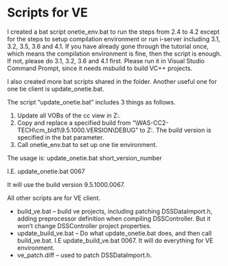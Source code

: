 # Scripts for VE

I created a bat script onetie_env.bat to run the steps from 2.4 to 4.2 except for the steps to setup compilation environment or run i-server including 3.1, 3.2, 3.5, 3.6 and 4.1. If you have already gone through the tutorial once, which means the compilation environment is fine, then the script is enough. If not, please do 3.1, 3.2, 3.6 and 4.1 first. Please run it in Visual Studio Command Prompt, since it needs msbuild to build VC++ projects.

I also created more bat scripts shared in the folder. Another useful one for one tie client is update_onetie.bat.


The script “update_onetie.bat” includes 3 things as follows.

1. Update all VOBs of the cc view in Z:\.
2. Copy and replace a specified build from “\\WAS-CC2-TECH\cm_bld1\9.5.1000.VERSION\DEBUG” to Z:\. The build version is specified in the bat parameter.
3. Call onetie_env.bat to set up one tie environment.

The usage is: update_onetie.bat short_version_number

I.E. update_onetie.bat 0067

It will use the build version 9.5.1000.0067.

All other scripts are for VE client.

- build_ve.bat – build ve projects, including patching DSSDataImport.h, adding preprocessor definition when compiling DSSController. But it won’t change DSSController project properties.
- update_build_ve.bat – Do what update_onetie.bat does, and then call build_ve.bat. I.E update_build_ve.bat 0067. It will do everything for VE environment.
- ve_patch.diff – used to patch DSSDataImport.h.
